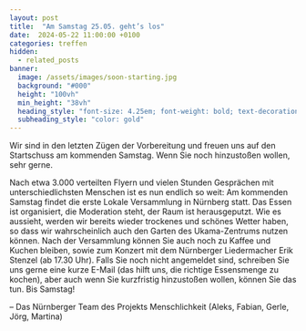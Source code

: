 ```yaml
---
layout: post
title:  "Am Samstag 25.05. geht’s los"
date:  2024-05-22 11:00:00 +0100
categories: treffen
hidden:
  - related_posts
banner:
  image: /assets/images/soon-starting.jpg
  background: "#000"
  height: "100vh"
  min_height: "38vh"
  heading_style: "font-size: 4.25em; font-weight: bold; text-decoration: underline"
  subheading_style: "color: gold"
---
```


Wir sind in den letzten Zügen der Vorbereitung und freuen uns auf den Startschuss am kommenden Samstag. Wenn Sie noch hinzustoßen wollen, sehr gerne.


Nach etwa 3.000 verteilten Flyern und vielen Stunden Gesprächen mit unterschiedlichsten Menschen ist es nun endlich so weit: Am kommenden Samstag findet die erste Lokale Versammlung in Nürnberg statt. Das Essen ist organisiert, die Moderation steht, der Raum ist herausgeputzt. Wie es aussieht, werden wir bereits wieder trockenes und schönes Wetter haben, so dass wir wahrscheinlich auch den Garten des Ukama-Zentrums nutzen können.
Nach der Versammlung können Sie auch noch zu Kaffee und Kuchen bleiben, sowie zum Konzert mit dem Nürnberger Liedermacher Erik Stenzel (ab 17.30 Uhr).
Falls Sie noch nicht angemeldet sind, schreiben Sie uns gerne eine kurze E-Mail (das hilft uns, die richtige Essensmenge zu kochen), aber auch wenn Sie kurzfristig hinzustoßen wollen, können Sie das tun.
Bis Samstag! 

– Das Nürnberger Team des Projekts Menschlichkeit (Aleks, Fabian, Gerle, Jörg, Martina)